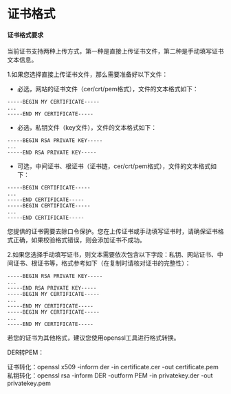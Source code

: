 # 证书格式

#### 证书格式要求 <a id="&#x8BC1;&#x4E66;&#x683C;&#x5F0F;&#x8981;&#x6C42;"></a>

当前证书支持两种上传方式，第一种是直接上传证书文件，第二种是手动填写证书文本信息。

1.如果您选择直接上传证书文件，那么需要准备好以下文件：

* 必选，网站的证书文件（cer/crt/pem格式），文件的文本格式如下：

```text
-----BEGIN MY CERTIFICATE-----
...
-----END MY CERTIFICATE-----
```

* 必选，私钥文件（key文件），文件的文本格式如下：

```text
-----BEGIN RSA PRIVATE KEY-----
... 
-----END RSA PRIVATE KEY-----
```

* 可选，中间证书、根证书（证书链，cer/crt/pem格式），文件的文本格式如下：

```text
-----BEGIN CERTIFICATE-----
...
-----END CERTIFICATE-----
-----BEGIN CERTIFICATE-----
...
-----END CERTIFICATE-----
```

您提供的证书需要去除口令保护。您在上传证书或手动填写证书时，请确保证书格式正确，如果校验格式错误，则会添加证书不成功。

2.如果您选择手动填写证书，则文本需要依次包含以下字段：私钥、网站证书、中间证书、根证书等，格式参考如下（在复制时请核对证书的完整性）：

```text
-----BEGIN RSA PRIVATE KEY-----
... 
-----END RSA PRIVATE KEY-----
-----BEGIN MY CERTIFICATE-----
...
-----END MY CERTIFICATE-----
-----BEGIN MY CERTIFICATE-----
...
-----END MY CERTIFICATE-----
```

若您的证书为其他格式，建议您使用openssl工具进行格式转换。

DER转PEM：

证书转化：openssl x509 -inform der -in certificate.cer -out certificate.pem 私钥转化：openssl rsa -inform DER -outform PEM -in privatekey.der -out privatekey.pem

